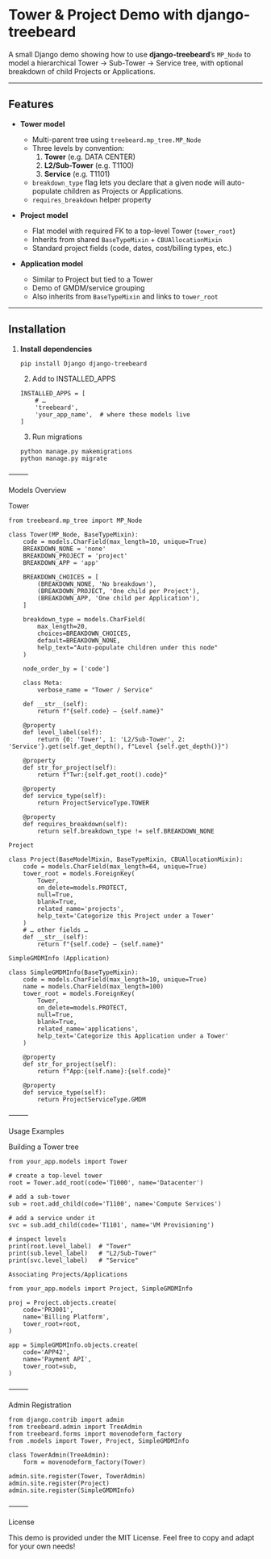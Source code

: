 # Tower & Project Demo with django-treebeard

A small Django demo showing how to use **django-treebeard**’s `MP_Node` to model a hierarchical Tower → Sub-Tower → Service tree, with optional breakdown of child Projects or Applications.

---

## Features

- **Tower model**  
  - Multi-parent tree using `treebeard.mp_tree.MP_Node`  
  - Three levels by convention:  
    1. **Tower** (e.g. DATA CENTER)  
    2. **L2/Sub-Tower** (e.g. T1100)  
    3. **Service** (e.g. T1101)  
  - `breakdown_type` flag lets you declare that a given node will auto-populate children as Projects or Applications.  
  - `requires_breakdown` helper property  

- **Project model**  
  - Flat model with required FK to a top-level Tower (`tower_root`)  
  - Inherits from shared `BaseTypeMixin` + `CBUAllocationMixin`  
  - Standard project fields (code, dates, cost/billing types, etc.)  

- **Application model**  
  - Similar to Project but tied to a Tower  
  - Demo of GMDM/service grouping  
  - Also inherits from `BaseTypeMixin` and links to `tower_root`  

---

## Installation

1. **Install dependencies**  
   ```bash
   pip install Django django-treebeard
   ```

	2.	Add to INSTALLED_APPS
    ```
    INSTALLED_APPS = [
        # …
        'treebeard',
        'your_app_name',  # where these models live
    ]
    ```

	3.	Run migrations

    ```
    python manage.py makemigrations
    python manage.py migrate
    ```


⸻

Models Overview

Tower
```
from treebeard.mp_tree import MP_Node

class Tower(MP_Node, BaseTypeMixin):
    code = models.CharField(max_length=10, unique=True)
    BREAKDOWN_NONE = 'none'
    BREAKDOWN_PROJECT = 'project'
    BREAKDOWN_APP = 'app'

    BREAKDOWN_CHOICES = [
        (BREAKDOWN_NONE, 'No breakdown'),
        (BREAKDOWN_PROJECT, 'One child per Project'),
        (BREAKDOWN_APP, 'One child per Application'),
    ]

    breakdown_type = models.CharField(
        max_length=20,
        choices=BREAKDOWN_CHOICES,
        default=BREAKDOWN_NONE,
        help_text="Auto-populate children under this node"
    )

    node_order_by = ['code']

    class Meta:
        verbose_name = "Tower / Service"

    def __str__(self):
        return f"{self.code} – {self.name}"

    @property
    def level_label(self):
        return {0: 'Tower', 1: 'L2/Sub-Tower', 2: 'Service'}.get(self.get_depth(), f"Level {self.get_depth()}")

    @property
    def str_for_project(self):
        return f"Twr:{self.get_root().code}"

    @property
    def service_type(self):
        return ProjectServiceType.TOWER

    @property
    def requires_breakdown(self):
        return self.breakdown_type != self.BREAKDOWN_NONE

Project

class Project(BaseModelMixin, BaseTypeMixin, CBUAllocationMixin):
    code = models.CharField(max_length=64, unique=True)
    tower_root = models.ForeignKey(
        Tower,
        on_delete=models.PROTECT,
        null=True,
        blank=True,
        related_name='projects',
        help_text='Categorize this Project under a Tower'
    )
    # … other fields …
    def __str__(self):
        return f"{self.code} – {self.name}"

SimpleGMDMInfo (Application)

class SimpleGMDMInfo(BaseTypeMixin):
    code = models.CharField(max_length=10, unique=True)
    name = models.CharField(max_length=100)
    tower_root = models.ForeignKey(
        Tower,
        on_delete=models.PROTECT,
        null=True,
        blank=True,
        related_name='applications',
        help_text='Categorize this Application under a Tower'
    )

    @property
    def str_for_project(self):
        return f"App:{self.name}:{self.code}"

    @property
    def service_type(self):
        return ProjectServiceType.GMDM
```

⸻

Usage Examples

Building a Tower tree
```
from your_app.models import Tower

# create a top-level tower
root = Tower.add_root(code='T1000', name='Datacenter')

# add a sub-tower
sub = root.add_child(code='T1100', name='Compute Services')

# add a service under it
svc = sub.add_child(code='T1101', name='VM Provisioning')

# inspect levels
print(root.level_label)  # "Tower"
print(sub.level_label)   # "L2/Sub-Tower"
print(svc.level_label)   # "Service"

Associating Projects/Applications

from your_app.models import Project, SimpleGMDMInfo

proj = Project.objects.create(
    code='PRJ001',
    name='Billing Platform',
    tower_root=root,
)

app = SimpleGMDMInfo.objects.create(
    code='APP42',
    name='Payment API',
    tower_root=sub,
)
```

⸻

Admin Registration
```
from django.contrib import admin
from treebeard.admin import TreeAdmin
from treebeard.forms import movenodeform_factory
from .models import Tower, Project, SimpleGMDMInfo

class TowerAdmin(TreeAdmin):
    form = movenodeform_factory(Tower)

admin.site.register(Tower, TowerAdmin)
admin.site.register(Project)
admin.site.register(SimpleGMDMInfo)
```

⸻

License

This demo is provided under the MIT License. Feel free to copy and adapt for your own needs!
